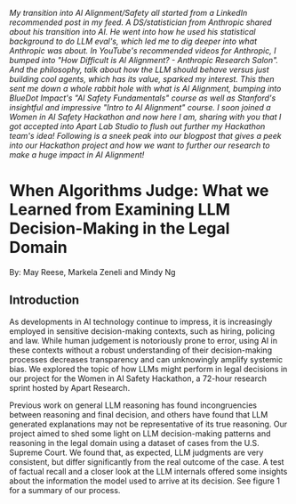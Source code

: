 _My transition into AI Alignment/Safety all started from a LinkedIn recommended post in my feed. A DS/statistician from Anthropic shared about his transition into AI.
He went into how he used his statistical background to do LLM eval's, which led me to dig deeper into what Anthropic was about. In YouTube's recommended videos for 
Anthropic, I bumped into "How Difficult is AI Alignment? - Anthropic Research Salon". And the philosophy, talk about how the LLM should behave versus just building cool 
agents, which has its value, sparked my interest. This then sent me down a whole rabbit hole with what is AI Alignment, bumping into BlueDot Impact's "AI Safety Fundamentals"
course as well as Stanford's insightful and impressive "Intro to AI Alignment" course. I soon joined a Women in AI Safety Hackathon and now here I am, sharing with you that I 
got accepted into Apart Lab Studio to flush out further my Hackathon team's idea! Following is a sneek peak into our blogpost that gives a peek into our Hackathon project and how we want to 
further our research to make a huge impact in AI Alignment!_

# When Algorithms Judge: What we Learned from Examining LLM Decision-Making in the Legal Domain

By: May Reese, Markela Zeneli and Mindy Ng

## Introduction
As developments in AI technology continue to impress, it is increasingly employed in sensitive decision-making contexts, such as hiring, policing and law. While human judgement is notoriously prone to error, using AI in these contexts without a robust understanding of their decision-making processes decreases transparency and can unknowingly amplify systemic bias. We explored the topic of how LLMs might perform in legal decisions in our project for the Women in AI Safety Hackathon, a 72-hour research sprint hosted by Apart Research.

Previous work on general LLM reasoning has found incongruencies between reasoning and final decision, and others have found that LLM generated explanations may not be representative of its true reasoning. Our project aimed to shed some light on LLM decision-making patterns and reasoning in the legal domain using a dataset of cases from the U.S. Supreme Court. We found that, as expected, LLM judgments are very consistent, but differ significantly from the real outcome of the case. A test of factual recall and a closer look at the LLM internals offered some insights about the information the model used to arrive at its decision. See figure 1 for a summary of our process. 

